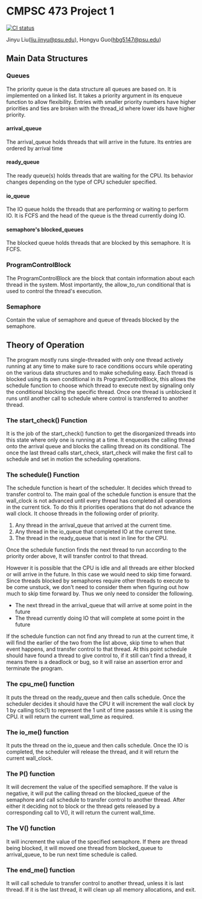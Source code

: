 # CMPSC 473 Project 1

[![CI status](https://github.com/PSU473/p1-2022-scheduler-semicolonTransistor/actions/workflows/ci.yml/badge.svg)](https://github.com/PSU473/p1-2022-scheduler-semicolonTransistor)

Jinyu Liu(liu.jinyu@psu.edu), Hongyu Guo(hbg5147@psu.edu)

## Main Data Structures

### Queues

The priority queue is the data structure all queues are based on. It is implemented on a linked list. It takes a priority argument in its enqueue function to allow flexibility. Entries with smaller priority numbers have higher priorities and ties are broken with the thread_id where lower ids have higher priority.

#### arrival_queue

The arrival_queue holds threads that will arrive in the future. Its entries are ordered by arrival time

#### ready_queue

The ready queue(s) holds threads that are waiting for the CPU. Its behavior changes depending on the type of CPU scheduler specified.

#### io_queue
The IO queue holds the threads that are performing or waiting to perform IO. It is FCFS and the head of the queue is the thread currently doing IO.

#### semaphore's blocked_queues
The blocked queue holds threads that are blocked by this semaphore. It is FCFS.

### ProgramControlBlock
The ProgramControlBlock are the block that 
contain information about each thread in the system. Most importantly, the allow_to_run conditional that is used 
to control the thread's execution.

### Semaphore
Contain the value of semaphore and queue of threads blocked by the semaphore. 

## Theory of Operation
The program mostly runs single-threaded with only one thread actively running at 
any time to make sure to race conditions occurs while operating on the various data 
structures and to make scheduling easy. Each thread is blocked using its own conditional in its ProgramControlBlock, this allows the schedule function to choose
which thread to execute next by signaling only the conditional blocking the specific thread. Once one thread is unblocked it runs until another call to schedule where control is transferred to another thread.

### The start_check() Function

It is the job of the start_check() function to get the disorganized threads into this state where only one is running at a time. It enqueues the calling thread onto the
arrival queue and blocks the calling thread on its conditional. The once the last 
thread calls start_check, start_check will make the first call to schedule and set in motion the scheduling operations.

### The schedule() Function

The schedule function is heart of the scheduler. It decides which thread to transfer
control to. The main goal of the schedule function is ensure that the wall_clock is
not advanced until every thread has completed all operations in the current tick. To
do this it priorities operations that do not advance the wall clock. It choose
threads in the following order of priority.

1.  Any thread in the arrival_queue that arrived at the current time.
2.  Any thread in the io_queue that completed IO at the current time.
3.  The thread in the ready_queue that is next in line for the CPU.

Once the schedule function finds the next thread to run according to the priority order above, It will transfer control to that thread. 

However it is possible that the CPU is idle and all threads are either blocked or will arrive in the 
future. In this case we would need to skip time forward. Since threads blocked by semaphores require 
other threads to execute to be come unstuck, we don't need to consider them when figuring out how 
much to skip time forward by. Thus we only need to consider the following.

- The next thread in the arrival_queue that will arrive at some point in the future
- The thread currently doing IO that will complete at some point in the future
  
If the schedule function can not find any thread to run at the current time, it will find the 
earlier of the two from the list above, skip time to when that event happens, and transfer control 
to that thread. At this point schedule should have found a thread to give control to, if it still 
can't find a thread, it means there is a deadlock or bug, so it will raise an assertion error and 
terminate the program.

### The cpu_me() function

It puts the thread on the ready_queue and then calls schedule. Once the scheduler decides it should have the CPU it will increment the wall clock by 1 by calling tick(1) to represent the 1 unit of time passes while it is using the CPU. it will return the current wall_time as required.

### The io_me() function

It puts the thread on the io_queue and then calls schedule. Once the IO is completed, the scheduler will release
the thread, and it will return the current wall_clock.

### The P() function

It will decrement the value of the specified semaphore. If the value is negative, it will put the calling thread on the blocked_queue of the semaphore and call schedule to transfer control to another thread. After either it deciding not to block or the thread gets released by a corresponding call to V(), it will return the current wall_time.

### The V() function
It will increment the value of the specified semaphore. 
If there are thread being blocked,
it will moved one thread from blocked_queue to arrival_queue,
 to be run next time schedule is called.

### The end_me() function
It will call schedule to transfer control to another thread, unless it is last thread.
If it is the last thread, it will clean up all memory allocations, and exit.